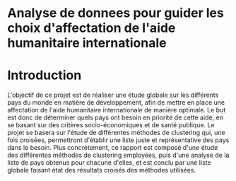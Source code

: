 # Analyse de donnees pour guider les choix d'affectation de l'aide humanitaire internationale

# Introduction
L'objectif de ce projet est de réaliser une étude globale sur les différents pays du monde en matière de développement, afin de mettre en place une affectation de l'aide humanitaire internationale de manière optimale. Le but est donc de déterminer quels pays ont besoin en priorité de cette aide, en se basant sur des critères socio-économiques et de santé publique. Le projet se basera sur l'étude de différentes méthodes de clustering qui, une fois croisées, permettront d'établir une liste juste et représentative des pays dans le besoin. Plus concrètement, ce rapport est composé d'une étude des différentes méthodes de clustering employées, puis d'une analyse de la liste de pays obtenus pour chacune d'elles, et est conclu par une liste globale faisant état des résultats croisés des méthodes utilisées.
